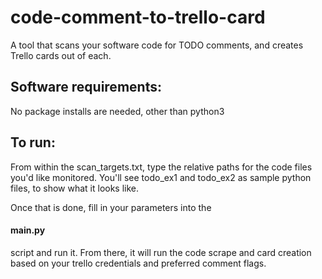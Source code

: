 # code-comment-to-trello-card
A tool that scans your software code for TODO comments, and creates Trello cards out of each.


## Software requirements:
No package installs are needed, other than python3

## To run:

From within the scan_targets.txt, type the relative paths for the code files you'd like monitored.
  You'll see todo_ex1 and todo_ex2 as sample python files, to show what it looks like.

Once that is done, fill in your parameters into the 
#### main.py 
script and run it.
From there, it will run the code scrape and card creation based on your trello credentials and preferred comment flags.
